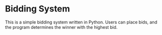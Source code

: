 # Bidding System

This is a simple bidding system written in Python. Users can place bids, and the program determines the winner with the highest bid.
